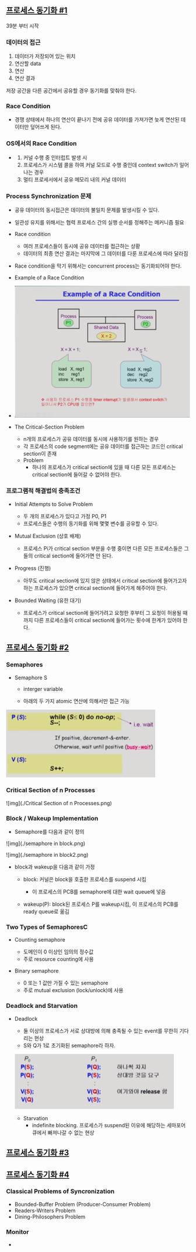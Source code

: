 ## [프로세스 동기화 #1](https://core.ewha.ac.kr/publicview/C0101020140401134252676046?vmode=f)
39분 부터 시작

### 데이터의 접근

1. 데이터가 저장되어 있는 위치
2. 연산할 data
3. 연산
4. 연산 결과

저장 공간을 다른 공간에서 공유할 경우 동기화를 맞춰야 한다.

### Race Condition

- 경쟁 상태에서 하나의 연산이 끝나기 전에 공유 데이터를 가져가면 늦게 연산된 데이터만 덮어쓰게 된다.

### OS에서의 Race Condition

- 1. 커널 수행 중 인터럽트 발생 시
  2. 프로세스가 시스템 콜을 하여 커널 모드로 수행 중인데 context switch가 일어나는 경우
  3. 멀티 프로세서에서 공유 메모리 내의 커널 데이터

### Process Synchronization 문제

- 공유 데이터의 동시접근은 데이터의 불일치 문제를 발생시킬 수 있다.
- 일관성 유지를 위해서는 협력 프로세스 간의 실행 순서를 정해주는 메커니즘 필요
- Race condition
  - 여러 프로세스들이 동시에 공유 데이터를 접근하는 상황
  - 데이터의 최종 연산 결과는 마지막에 그 데이터를 다룬 프로세스에 따라 달라짐

- Race condition을 막기 위해서는 concurrent process는 동기화되어야 한다.
- Example of a Race Condition
- ![image-20220913121346530](./캡처.png)
- The Critical-Section Problem
  - n개의 프로세스가 공유 데이터를 동시에 사용하기를 원하는 경우
  - 각 프로세스의 code segment에는 공유 데이터를 접근하는 코드인 critical section이 존재
  - Problem
    - 하나의 프로세스가 critical section에 있을 때 다른 모든 프로세스는 critical section에 들어갈 수 없어야 한다.


### 프로그램적 해결법의 충족조건

- Initial Attempts to Solve Problem
  - 두 개의 프로세스가 있다고 가정 P0, P1
  - 프로세스들은 수행의 동기화를 위해 몇몇 변수를 공유할 수 있다.

- Mutual Exclusion (상호 배제)
  - 프로세스 Pi가 critical section 부분을 수행 중이면 다른 모든 프로세스들은 그들의 critical section에 들어가면 안 된다.

- Progress (진행)
  - 아무도 critical section에 있지 않은 상태에서 critical section에 들어가고자 하는 프로세스가 있으면 critical section에 들어가게 해주어야 한다.

- Bounded Waiting (유한 대기)
  - 프로세스가 critical section에 들어가려고 요청한 후부터 그 요청이 허용될 때까지 다른 프로세스들이 critical section에 들어가는 횟수에 한계가 있어야 한다.


## [프로세스 동기화 #2](https://core.ewha.ac.kr/publicview/C0101020140404151340260748?vmode=f)

### Semaphores

- Semaphore S

  - interger variable

  - 아래의 두 가지 atomic 연산에 의해서만 접근 가능

![image-20220913122840342](./Smaphores.png)

### Critical Section of n Processes

![img](./Critical Section of n Processes.png)

### Block / Wakeup Implementation

- Semaphore를 다음과 같이 정의

![img](./semaphore in block.png)

![img](./semaphore in block2.png)

- block과 wakeup을 다음과 같이 가정
  - block: 커널은 block을 호출한 프로세스를 suspend 시킴
    - 이 프로세스의 PCB를 semaphore에 대한 wait queue에 넣음

  - wakeup(P): block된 프로세스 P를 wakeup시킴, 이 프로세스의 PCB를 ready queue로 옮김


### Two Types of SemaphoresC

- Counting semaphore
  - 도메인이 0 이상인 임의의 정수값
  - 주로 resource counting에 사용

- Binary semaphore
  - 0 또는 1 값만 가질 수 있는 semaphore
  - 주로 mutual exclusion (lock/unlock)에 사용


### Deadlock and Starvation

- Deadlock

  - 둘 이상의 프로세스가 서로 상대방에 의해 충족될 수 있는 event를 무한히 기다리는 현상
  - S와 Q가 1로 초기화된 semaphore라 하자.

  ![ex1](./ex1.png)

  - Starvation
    - indefinite blocking. 프로세스가 suspend된 이유에 해당하는 세마포어 큐에서 빠져나갈 수 없는 현상

## [프로세스 동기화 #3](https://core.ewha.ac.kr/publicview/C0101020140408134626290222?vmode=f)

## [프로세스 동기화 #4](https://core.ewha.ac.kr/publicview/C0101020140411143154161543?vmode=f)

### Classical Problems of Syncronization

- Bounded-Buffer Problem (Producer-Consumer Problem)
- Readers-Writers Problem
- Dining-Philosophers Problem

### Monitor

-